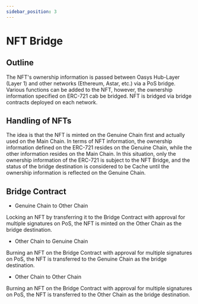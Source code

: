 ```yaml
---
sidebar_position: 3
---
```


# NFT Bridge

## Outline
The NFT's ownership information is passed between Oasys Hub-Layer (Layer 1) and other networks (Ethereum, Astar, etc.) via a PoS bridge. Various functions can be added to the NFT, however, the ownership information specified on ERC-721 cab be bridged. NFT is bridged via bridge contracts deployed on each network.

## Handling of NFTs
The idea is that the NFT is minted on the Genuine Chain first and actually used on the Main Chain. In terms of NFT information, the ownership information defined on the ERC-721 resides on the Genuine Chain, while the other information resides on the Main Chain. In this situation, only the ownership information of the ERC-721 is subject to the NFT Bridge, and the status of the bridge destination is considered to be Cache until the ownership information is reflected on the Genuine Chain.

## Bridge Contract
- Genuine Chain to Other Chain

Locking an NFT by transferring it to the Bridge Contract with approval for multiple signatures on PoS, the NFT is minted on the Other Chain as the bridge destination.

- Other Chain to Genuine Chain

Burning an NFT on the Bridge Contract with approval for multiple signatures on PoS, the NFT is transferred to the Genuine Chain as the bridge destination.

- Other Chain to Other Chain

Burning an NFT on the Bridge Contract with approval for multiple signatures on PoS, the NFT is transferred to the Other Chain as the bridge destination.

